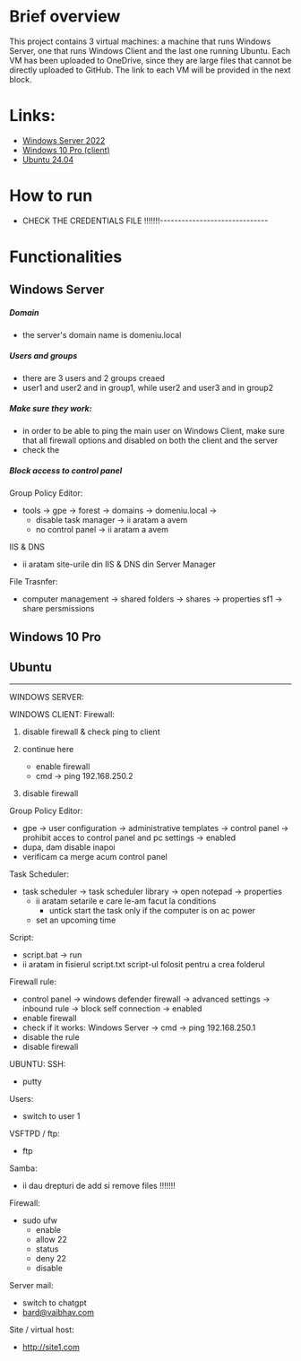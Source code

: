 # Brief overview
This project contains 3 virtual machines: a machine that runs Windows Server, one that runs Windows Client and the last one running Ubuntu. Each VM has been uploaded to OneDrive, since they are large files that cannot be directly uploaded to GitHub. The link to each VM will be provided in the next block. <br/>


# Links:
- [Windows Server 2022](https://1drv.ms/u/s!AiJja_jxQJ8ggcEwll38qT2MzAKr7g?e=Pkzo33)
- [Windows 10 Pro (client)](https://1drv.ms/u/s!AiJja_jxQJ8ggcExgBdDiV4oxcC1Pw?e=YVAN1b)
- [Ubuntu 24.04](https://1drv.ms/u/s!AiJja_jxQJ8ggcEv0frjZymaAmBMww?e=VUducP)


# How to run
- CHECK THE CREDENTIALS FILE !!!!!!!------------------------------


# Functionalities

## Windows Server

##### Domain
- the server's domain name is domeniu.local

##### Users and groups
- there are 3 users and 2 groups creaed
- user1 and user2 and in group1, while user2 and user3 and in group2


##### Make sure they work:
- in order to be able to ping the main user on Windows Client, make sure that all firewall options and disabled on both the client and the server
- check the 

##### Block access to control panel

Group Policy Editor:
- tools -> gpe -> forest -> domains -> domeniu.local -> 
	- disable task manager -> ii aratam a avem
	- no control panel -> ii aratam a avem


IIS & DNS
- ii aratam site-urile din IIS & DNS din Server Manager


File Trasnfer:
- computer management -> shared folders -> shares -> properties sf1 -> share persmissions

## Windows 10 Pro


## Ubuntu


-------------------------------------------------------------------------------------------------------
WINDOWS SERVER:






WINDOWS CLIENT:
Firewall:
1. disable firewall & check ping to client

2. continue here
	- enable firewall
	- cmd -> ping 192.168.250.2

3. disable firewall


Group Policy Editor:
- gpe -> user configuration -> administrative templates -> control panel -> prohibit acces to control panel and pc settings -> enabled 
- dupa, dam disable inapoi
- verificam ca merge acum control panel


Task Scheduler:
- task scheduler -> task scheduler library -> open notepad -> properties
	- ii aratam setarile e care le-am facut la conditions
		- untick start the task only if the computer is on ac power
	- set an upcoming time

Script:
- script.bat -> run
- ii aratam in fisierul script.txt script-ul folosit pentru a crea folderul


Firewall rule:
- control panel -> windows defender firewall -> advanced settings -> inbound rule -> block self connection -> enabled
- enable firewall
- check if it works: Windows Server -> cmd -> ping 192.168.250.1
- disable the rule
- disable firewall



UBUNTU:
SSH:
- putty

Users:
- switch to user 1

VSFTPD / ftp:
- ftp 

Samba:
- ii dau drepturi de add si remove files !!!!!!!

Firewall:
- sudo ufw
	- enable
	- allow 22
	- status
	- deny 22
	- disable

Server mail:
- switch to chatgpt
- bard@vaibhav.com

Site / virtual host:
- http://site1.com
